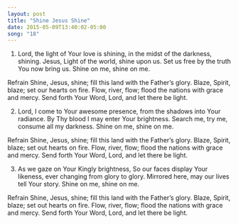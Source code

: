 ```yaml
---
layout: post
title: "Shine Jesus Shine"
date: 2015-05-09T13:40:02-05:00
song: "18"
---
```


1. Lord, the light of Your love is shining,
in the midst of the darkness, shining.
Jesus, Light of the world, shine upon us.
Set us free by the truth You now bring us.
Shine on me, shine on me.

Refrain
Shine, Jesus, shine;
fill this land with the Father’s glory.
Blaze, Spirit, blaze;
set our hearts on fire.
Flow, river, flow;
flood the nations with grace and mercy.
Send forth Your Word, Lord,
and let there be light.

2. Lord, I come to Your awesome presence,
from the shadows into Your radiance.
By Thy blood I may enter Your brightness.
Search me, try me, consume all my darkness.
Shine on me, shine on me.

Refrain
Shine, Jesus, shine;
fill this land with the Father’s glory.
Blaze, Spirit, blaze;
set out hearts on fire.
Flow, river, flow;
flood the nations with grace and mercy.
Send forth Your Word, Lord,
and let there be light.

3. As we gaze on Your Kingly brightness,
So our faces display Your likeness,
ever changing from glory to glory.
Mirrored here, may our lives tell Your story.
Shine on me, shine on me.

Refrain
Shine, Jesus, shine;
fill this land with the Father’s glory.
Blaze, Spirit, blaze;
set out hearts on fire.
Flow, river, flow;
flood the nations with grace and mercy.
Send forth Your Word, Lord,
and let there be light.
